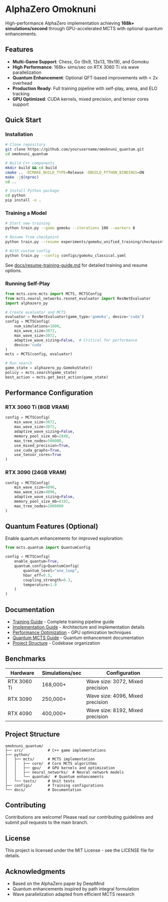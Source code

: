 # AlphaZero Omoknuni

High-performance AlphaZero implementation achieving **168k+ simulations/second** through GPU-accelerated MCTS with optional quantum enhancements.

## Features

- **Multi-Game Support**: Chess, Go (9x9, 13x13, 19x19), and Gomoku
- **High Performance**: 168k+ sims/sec on RTX 3060 Ti via wave parallelization
- **Quantum Enhancement**: Optional QFT-based improvements with < 2x overhead
- **Production Ready**: Full training pipeline with self-play, arena, and ELO tracking
- **GPU Optimized**: CUDA kernels, mixed precision, and tensor cores support

## Quick Start

### Installation

```bash
# Clone repository
git clone https://github.com/yourusername/omoknuni_quantum.git
cd omoknuni_quantum

# Build C++ components
mkdir build && cd build
cmake .. -DCMAKE_BUILD_TYPE=Release -DBUILD_PYTHON_BINDINGS=ON
make -j$(nproc)
cd ..

# Install Python package
cd python
pip install -e .
```

### Training a Model

```bash
# Start new training
python train.py --game gomoku --iterations 100 --workers 8

# Resume from checkpoint
python train.py --resume experiments/gomoku_unified_training/checkpoints/latest_checkpoint.pt --iterations 50

# With custom config
python train.py --config configs/gomoku_classical.yaml
```

See [docs/resume-training-guide.md](docs/resume-training-guide.md) for detailed training and resume options.

### Running Self-Play

```python
from mcts.core.mcts import MCTS, MCTSConfig
from mcts.neural_networks.resnet_evaluator import ResNetEvaluator
import alphazero_py

# Create evaluator and MCTS
evaluator = ResNetEvaluator(game_type='gomoku', device='cuda')
config = MCTSConfig(
    num_simulations=1600,
    min_wave_size=3072,
    max_wave_size=3072,
    adaptive_wave_sizing=False,  # Critical for performance
    device='cuda'
)
mcts = MCTS(config, evaluator)

# Run search
game_state = alphazero_py.GomokuState()
policy = mcts.search(game_state)
best_action = mcts.get_best_action(game_state)
```

## Performance Configuration

### RTX 3060 Ti (8GB VRAM)

```python
config = MCTSConfig(
    min_wave_size=3072,
    max_wave_size=3072,
    adaptive_wave_sizing=False,
    memory_pool_size_mb=2048,
    max_tree_nodes=500000,
    use_mixed_precision=True,
    use_cuda_graphs=True,
    use_tensor_cores=True
)
```

### RTX 3090 (24GB VRAM)

```python
config = MCTSConfig(
    min_wave_size=4096,
    max_wave_size=4096,
    adaptive_wave_sizing=False,
    memory_pool_size_mb=8192,
    max_tree_nodes=2000000
)
```

## Quantum Features (Optional)

Enable quantum enhancements for improved exploration:

```python
from mcts.quantum import QuantumConfig

config = MCTSConfig(
    enable_quantum=True,
    quantum_config=QuantumConfig(
        quantum_level="one_loop",
        hbar_eff=0.5,
        coupling_strength=0.3,
        temperature=1.0
    )
)
```

## Documentation

- [Training Guide](docs/alphazero-training-guide.md) - Complete training pipeline guide
- [Implementation Guide](docs/implementation-guide.md) - Architecture and implementation details
- [Performance Optimization](docs/performance-optimization.md) - GPU optimization techniques
- [Quantum MCTS Guide](docs/quantum-mcts-guide.md) - Quantum enhancement documentation
- [Project Structure](docs/PROJECT_STRUCTURE.md) - Codebase organization

## Benchmarks

| Hardware | Simulations/sec | Configuration |
|----------|----------------|---------------|
| RTX 3060 Ti | 168,000+ | Wave size: 3072, Mixed precision |
| RTX 3090 | 250,000+ | Wave size: 4096, Mixed precision |
| RTX 4090 | 400,000+ | Wave size: 8192, Mixed precision |

## Project Structure

```
omoknuni_quantum/
├── src/           # C++ game implementations
├── python/
│   ├── mcts/      # MCTS implementation
│   │   ├── core/  # Core MCTS algorithms
│   │   ├── gpu/   # GPU kernels and optimization
│   │   ├── neural_networks/  # Neural network models
│   │   └── quantum/  # Quantum enhancements
│   └── tests/     # Unit tests
├── configs/       # Training configurations
└── docs/          # Documentation
```

## Contributing

Contributions are welcome! Please read our contributing guidelines and submit pull requests to the main branch.

## License

This project is licensed under the MIT License - see the LICENSE file for details.

## Acknowledgments

- Based on the AlphaZero paper by DeepMind
- Quantum enhancements inspired by path integral formulation
- Wave parallelization adapted from efficient MCTS research